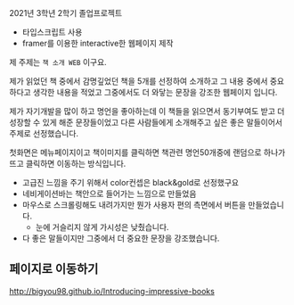 2021년 3학년 2학기 졸업프로젝트

- 타입스크립트 사용
- framer를 이용한 interactive한 웹페이지 제작

제 주제는 `책 소개 WEB` 이구요.

제가 읽었던 책 중에서 감명깊었던 책을 5개를 선정하여 소개하고 그 내용 중에서 중요하다고 생각한 내용을 적었고 그중에서도 더 와닿는 문장을 강조한 웹페이지 입니다.

제가 자기개발을 많이 하고 명언을 좋아하는데 이 책들을 읽으면서 동기부여도 받고 더 성장할 수 있게 해준 문장들이었고 다른 사람들에게 소개해주고 싶은 좋은 말들이어서 주제로 선정했습니다.

첫화면은 메뉴페이지이고 책이미지를 클릭하면 책관련 명언50개중에 랜덤으로 하나가 뜨고 클릭하면 이동하는 방식입니다.

- 고급진 느낌을 주기 위해서 color컨셉은 black&gold로 선정했구요
- 네비게이션바는 책안으로 들어가는 느낌으로 만들었음
- 마우스로 스크롤링해도 내려가지만 뭔가 사용자 편의 측면에서 버튼을 만들었습니다.
  - 눈에 거슬리지 않게 가시성은 낮췄습니다.
- 다 좋은 말들이지만 그중에서 더 중요한 문장을 강조했습니다.

## 페이지로 이동하기
http://bigyou98.github.io/Introducing-impressive-books
